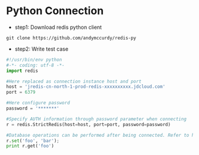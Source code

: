 # Python Connection
- step1: Download redis python client

 ```
 git clone https://github.com/andymccurdy/redis-py
 ```
 




- step2: Write test case

```Python
#!/usr/bin/env python
#-*- coding: utf-8 -*-
import redis

#Here replaced as connection instance host and port
host = 'jredis-cn-north-1-prod-redis-xxxxxxxxxx.jdcloud.com'
port = 6379

#Here configure password
password = '*******'

#Specify AUTH information through password parameter when connecting
r = redis.StrictRedis(host=host, port=port, password=password)

#Database operations can be performed after being connected. Refer to https://github.com/andymccurdy/redis-py for detailed documents
r.set('foo', 'bar');
print r.get('foo')
```
